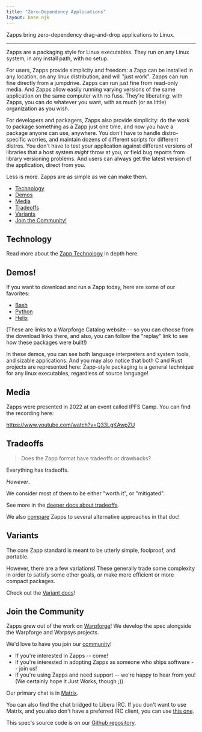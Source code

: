 ```yaml
---
title: "Zero-Dependency Applications"
layout: base.njk
---
```


Zapps bring zero-dependency drag-and-drop applications to Linux.

---

Zapps are a packaging style for Linux executables.
They run on any Linux system, in any install path, with no setup.

For users, Zapps provide simplicity and freedom: a Zapp can be installed in any location, on any linux distribution, and will "just work".
Zapps can run fine directly from a jumpdrive.
Zapps can run just fine from read-only media.
And Zapps allow easily running varying versions of the same application on the same computer with no fuss.
They're liberating: with Zapps, you can do whatever you want, with as much (or as little) organization as you wish.

For developers and packagers, Zapps also provide simplicity: do the work to package something as a Zapp just one time,
and now you have a package anyone can use, anywhere.
You don't have to handle distro-specific worries, and maintain dozens of different scripts for different distros.
You don't have to test your application against different versions of libraries that a host system _might_ throw at you, or field bug reports from library versioning problems.
And users can always get the latest version of the application, direct from you.

Less is more.  Zapps are as simple as we can make them.


- [Technology](#technology)
- [Demos](#demos)
- [Media](#media)
- [Tradeoffs](#tradeoffs)
- [Variants](#variants)
- [Join the Community!](#join-the-community)


Technology
----------

Read more about the [Zapp Technology](/technology.md) in depth here.


Demos!
------

If you want to download and run a Zapp today, here are some of our favorites:

- [Bash](https://catalog.warpsys.org/warpsys.org/bash/_releases/v5.1.16-2.html)
- [Python](https://catalog.warpsys.org/warpsys.org/python/_releases/v3.10.4.html)
- [Helix](https://catalog.warpsys.org/warpsys.org/helix/_releases/22.05.html)

(These are links to a Warpforge Catalog website -- so you can choose from the download links there,
and also, you can follow the "replay" link to see how these packages were built!)

In these demos, you can see both language interpreters and system tools, and sizable applications.
And you may also notice that both C and Rust projects are represented here:
Zapp-style packaging is a general technique for any linux executables, regardless of source language!


Media
-----

Zapps were presented in 2022 at an event called IPFS Camp.  You can find the recording here:

https://www.youtube.com/watch?v=Q33LgKAwpZU



Tradeoffs
---------

> Does the Zapp format have tradeoffs or drawbacks?

Everything has tradeoffs.

_However_.

We consider most of them to be either "worth it", or "mitigated".

See more in the [deeper docs about tradeoffs](/compare.md#tradeoffs).

We also [compare](/compare.md#how-is-this-different-from) Zapps to several alternative approaches in that doc!


Variants
--------

The core Zapp standard is meant to be utterly simple, foolproof, and portable.

However, there are a few variations!  These generally trade some complexity in order to satisfy some other goals, or make more efficient or more compact packages.

Check out the [Variant docs](/variations.md)!


Join the Community
------------------

Zapps grew out of the work on [Warpforge](http://warpforge.io/)!
We develop the spec alongside the Warpforge and Warpsys projects.

We'd love to have you join our [community](https://warpforge.notion.site/Community-676332742afa4276be571f7d035d55db)!

- If you're interested in Zapps -- come!
- If you're interested in adopting Zapps as someone who ships software -- join us!
- If you're using Zapps and need support -- we're happy to hear from you!  (We certainly hope it Just Works, though ;))

Our primary chat is in [Matrix](https://matrix.to/#/#warpforge:matrix.org).

You can also find the chat bridged to Libera IRC.
If you don't want to use Matrix, and you also don't have a preferred IRC client, you can use [this one](https://web.libera.chat/gamja/#warpforge).

This spec's source code is on our [Github repository](https://github.com/warptools/zapps).
